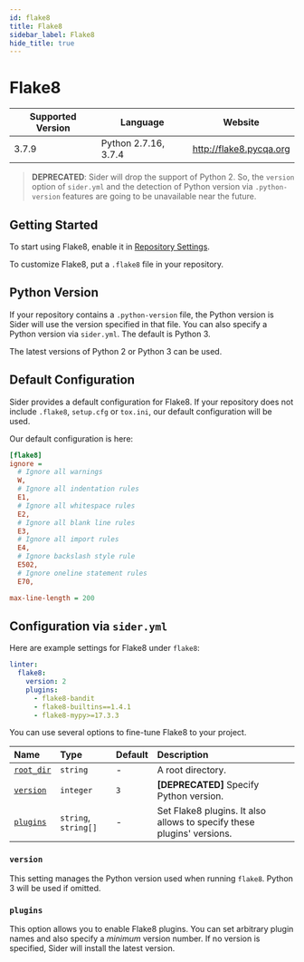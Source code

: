 ```yaml
---
id: flake8
title: Flake8
sidebar_label: Flake8
hide_title: true
---
```


# Flake8

| Supported Version | Language             | Website                 |
| ----------------- | -------------------- | ----------------------- |
| 3.7.9             | Python 2.7.16, 3.7.4 | http://flake8.pycqa.org |

> **DEPRECATED**: Sider will drop the support of Python 2. So, the `version` option of `sider.yml` and the detection of Python version via `.python-version` features are going to be unavailable near the future.

## Getting Started

To start using Flake8, enable it in [Repository Settings](../../getting-started/repository-settings.md).

To customize Flake8, put a `.flake8` file in your repository.

## Python Version

If your repository contains a `.python-version` file, the Python version is Sider will use the version specified in that file. You can also specify a Python version via `sider.yml`. The default is Python 3.

The latest versions of Python 2 or Python 3 can be used.

## Default Configuration

Sider provides a default configuration for Flake8. If your repository does not include `.flake8`, `setup.cfg` or `tox.ini`, our default configuration will be used.

Our default configuration is here:

```ini
[flake8]
ignore =
  # Ignore all warnings
  W,
  # Ignore all indentation rules
  E1,
  # Ignore all whitespace rules
  E2,
  # Ignore all blank line rules
  E3,
  # Ignore all import rules
  E4,
  # Ignore backslash style rule
  E502,
  # Ignore oneline statement rules
  E70,

max-line-length = 200
```

## Configuration via `sider.yml`

Here are example settings for Flake8 under `flake8`:

```yaml
linter:
  flake8:
    version: 2
    plugins:
      - flake8-bandit
      - flake8-builtins==1.4.1
      - flake8-mypy>=17.3.3
```

You can use several options to fine-tune Flake8 to your project.

| Name                                                                        | Type                 | Default | Description                                                            |
| :-------------------------------------------------------------------------- | :------------------- | :------ | :--------------------------------------------------------------------- |
| [`root_dir`](../../getting-started/custom-configuration.md#root_dir-option) | `string`             | -       | A root directory.                                                      |
| [`version`](#version)                                                       | `integer`            | `3`     | **[DEPRECATED]** Specify Python version.                               |
| [`plugins`](#plugins)                                                       | `string`, `string[]` | -       | Set Flake8 plugins. It also allows to specify these plugins' versions. |

### `version`

This setting manages the Python version used when running `flake8`. Python 3 will be used if omitted.

### `plugins`

This option allows you to enable Flake8 plugins. You can set arbitrary plugin names and also specify a _minimum_ version number. If no version is specified, Sider will install the latest version.
